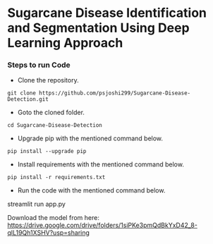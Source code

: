 # Sugarcane Disease Identification and Segmentation Using Deep Learning Approach



### Steps to run Code
- Clone the repository.
```
git clone https://github.com/psjoshi299/Sugarcane-Disease-Detection.git
```
- Goto the cloned folder.
```
cd Sugarcane-Disease-Detection

```
- Upgrade pip with the mentioned command below.
```
pip install --upgrade pip
```
- Install requirements with the mentioned command below.
```
pip install -r requirements.txt
```
- Run the code with the mentioned command below.

streamlit run app.py 
 



Download the model from here: https://drive.google.com/drive/folders/1siPKe3pmQdBkYxD42_8-qlL19Qh1XSHV?usp=sharing


